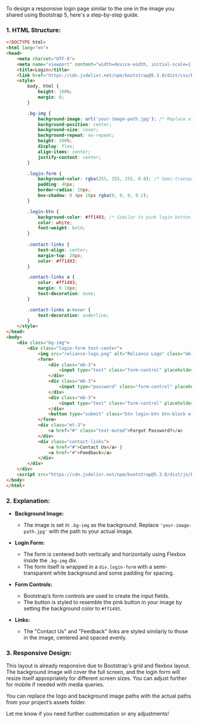 To design a responsive login page similar to the one in the image you shared using Bootstrap 5, here's a step-by-step guide.

### 1. **HTML Structure:**

```html
<!DOCTYPE html>
<html lang="en">
<head>
    <meta charset="UTF-8">
    <meta name="viewport" content="width=device-width, initial-scale=1.0">
    <title>Login</title>
    <link href="https://cdn.jsdelivr.net/npm/bootstrap@5.3.0/dist/css/bootstrap.min.css" rel="stylesheet">
    <style>
        body, html {
            height: 100%;
            margin: 0;
        }

        .bg-img {
            background-image: url('your-image-path.jpg'); /* Replace with your image path */
            background-position: center;
            background-size: cover;
            background-repeat: no-repeat;
            height: 100%;
            display: flex;
            align-items: center;
            justify-content: center;
        }

        .login-form {
            background-color: rgba(255, 255, 255, 0.8); /* Semi-transparent white */
            padding: 40px;
            border-radius: 10px;
            box-shadow: 0 4px 10px rgba(0, 0, 0, 0.2);
        }

        .login-btn {
            background-color: #ff1493; /* Similar to pink login button */
            color: white;
            font-weight: bold;
        }
        
        .contact-links {
            text-align: center;
            margin-top: 20px;
            color: #ff1493;
        }

        .contact-links a {
            color: #ff1493;
            margin: 0 10px;
            text-decoration: none;
        }

        .contact-links a:hover {
            text-decoration: underline;
        }
    </style>
</head>
<body>
    <div class="bg-img">
        <div class="login-form text-center">
            <img src="reliance-logo.png" alt="Reliance Logo" class="mb-4" style="width: 150px;">
            <form>
                <div class="mb-3">
                    <input type="text" class="form-control" placeholder="Username" required>
                </div>
                <div class="mb-3">
                    <input type="password" class="form-control" placeholder="Password" required>
                </div>
                <div class="mb-3">
                    <input type="text" class="form-control" placeholder="Captcha text" required>
                </div>
                <button type="submit" class="btn login-btn btn-block w-100">LOGIN</button>
            </form>
            <div class="mt-3">
                <a href="#" class="text-muted">Forgot Password?</a>
            </div>
            <div class="contact-links">
                <a href="#">Contact Us</a> |
                <a href="#">Feedback</a>
            </div>
        </div>
    </div>
    <script src="https://cdn.jsdelivr.net/npm/bootstrap@5.3.0/dist/js/bootstrap.bundle.min.js"></script>
</body>
</html>
```

### 2. **Explanation:**

- **Background Image:**
  - The image is set in `.bg-img` as the background. Replace `'your-image-path.jpg'` with the path to your actual image.
  
- **Login Form:**
  - The form is centered both vertically and horizontally using Flexbox inside the `.bg-img` div.
  - The form itself is wrapped in a `div.login-form` with a semi-transparent white background and some padding for spacing.
  
- **Form Controls:**
  - Bootstrap’s form controls are used to create the input fields.
  - The button is styled to resemble the pink button in your image by setting the background color to `#ff1493`.

- **Links:**
  - The "Contact Us" and "Feedback" links are styled similarly to those in the image, centered and spaced evenly.

### 3. **Responsive Design:**

This layout is already responsive due to Bootstrap's grid and flexbox layout. The background image will cover the full screen, and the login form will resize itself appropriately for different screen sizes. You can adjust further for mobile if needed with media queries.

You can replace the logo and background image paths with the actual paths from your project’s assets folder.

Let me know if you need further customization or any adjustments!